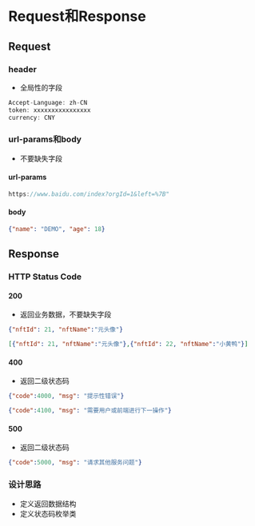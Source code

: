 # Request和Response
## Request
### header
* 全局性的字段
```js
Accept-Language: zh-CN
token: xxxxxxxxxxxxxxxx
currency: CNY
```
### url-params和body
* 不要缺失字段
#### url-params
```js
https://www.baidu.com/index?orgId=1&left=%7B"
```
#### body
```json
{"name": "DEMO", "age": 18}
```


## Response
### HTTP Status Code
#### 200
* 返回业务数据，不要缺失字段
```json
{"nftId": 21, "nftName":"元头像"}
```
```json
[{"nftId": 21, "nftName":"元头像"},{"nftId": 22, "nftName":"小黄鸭"}]
```
#### 400
* 返回二级状态码
```json
{"code":4000, "msg": "提示性错误"}
```
```json
{"code":4100, "msg": "需要用户或前端进行下一操作"}
```
#### 500
* 返回二级状态码
```json
{"code":5000, "msg": "请求其他服务问题"}
```

### 设计思路
* 定义返回数据结构
* 定义状态码枚举类